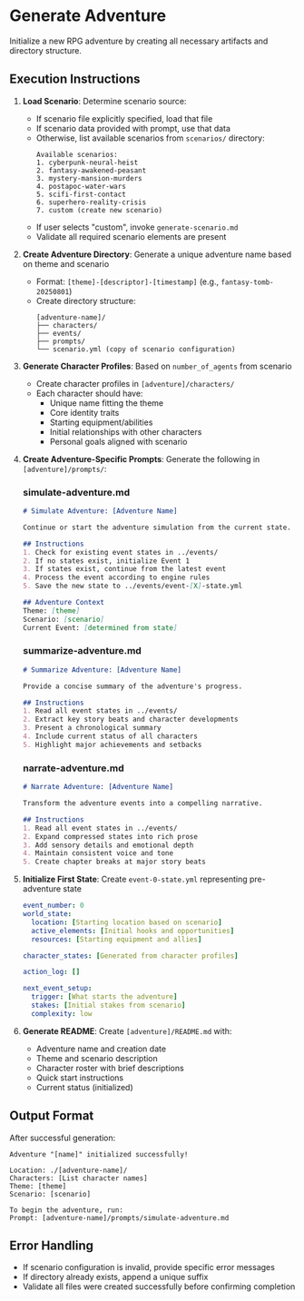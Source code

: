 # Generate Adventure

Initialize a new RPG adventure by creating all necessary artifacts and directory structure.

## Execution Instructions

1. **Load Scenario**: Determine scenario source:
   - If scenario file explicitly specified, load that file
   - If scenario data provided with prompt, use that data
   - Otherwise, list available scenarios from `scenarios/` directory:
     ```
     Available scenarios:
     1. cyberpunk-neural-heist
     2. fantasy-awakened-peasant
     3. mystery-mansion-murders
     4. postapoc-water-wars
     5. scifi-first-contact
     6. superhero-reality-crisis
     7. custom (create new scenario)
     ```
   - If user selects "custom", invoke `generate-scenario.md`
   - Validate all required scenario elements are present

2. **Create Adventure Directory**: Generate a unique adventure name based on theme and scenario
   - Format: `[theme]-[descriptor]-[timestamp]` (e.g., `fantasy-tomb-20250801`)
   - Create directory structure:
     ```
     [adventure-name]/
     ├── characters/
     ├── events/
     ├── prompts/
     └── scenario.yml (copy of scenario configuration)
     ```

3. **Generate Character Profiles**: Based on `number_of_agents` from scenario
   - Create character profiles in `[adventure]/characters/`
   - Each character should have:
     - Unique name fitting the theme
     - Core identity traits
     - Starting equipment/abilities
     - Initial relationships with other characters
     - Personal goals aligned with scenario

4. **Create Adventure-Specific Prompts**: Generate the following in `[adventure]/prompts/`:
   
   ### simulate-adventure.md
   ```markdown
   # Simulate Adventure: [Adventure Name]
   
   Continue or start the adventure simulation from the current state.
   
   ## Instructions
   1. Check for existing event states in ../events/
   2. If no states exist, initialize Event 1
   3. If states exist, continue from the latest event
   4. Process the event according to engine rules
   5. Save the new state to ../events/event-[X]-state.yml
   
   ## Adventure Context
   Theme: [theme]
   Scenario: [scenario]
   Current Event: [determined from state]
   ```
   
   ### summarize-adventure.md
   ```markdown
   # Summarize Adventure: [Adventure Name]
   
   Provide a concise summary of the adventure's progress.
   
   ## Instructions
   1. Read all event states in ../events/
   2. Extract key story beats and character developments
   3. Present a chronological summary
   4. Include current status of all characters
   5. Highlight major achievements and setbacks
   ```
   
   ### narrate-adventure.md
   ```markdown
   # Narrate Adventure: [Adventure Name]
   
   Transform the adventure events into a compelling narrative.
   
   ## Instructions
   1. Read all event states in ../events/
   2. Expand compressed states into rich prose
   3. Add sensory details and emotional depth
   4. Maintain consistent voice and tone
   5. Create chapter breaks at major story beats
   ```

5. **Initialize First State**: Create `event-0-state.yml` representing pre-adventure state
   ```yaml
   event_number: 0
   world_state:
     location: [Starting location based on scenario]
     active_elements: [Initial hooks and opportunities]
     resources: [Starting equipment and allies]
   
   character_states: [Generated from character profiles]
   
   action_log: []
   
   next_event_setup:
     trigger: [What starts the adventure]
     stakes: [Initial stakes from scenario]
     complexity: low
   ```

6. **Generate README**: Create `[adventure]/README.md` with:
   - Adventure name and creation date
   - Theme and scenario description
   - Character roster with brief descriptions
   - Quick start instructions
   - Current status (initialized)

## Output Format

After successful generation:
```
Adventure "[name]" initialized successfully!

Location: ./[adventure-name]/
Characters: [List character names]
Theme: [theme]
Scenario: [scenario]

To begin the adventure, run:
Prompt: [adventure-name]/prompts/simulate-adventure.md
```

## Error Handling

- If scenario configuration is invalid, provide specific error messages
- If directory already exists, append a unique suffix
- Validate all files were created successfully before confirming completion